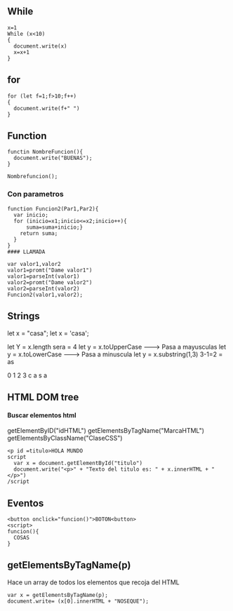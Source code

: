 ## While
    x=1
    While (x<10)
    {
      document.write(x)
      x=x+1
    }
## for
    for (let f=1;f>10;f++)
    {
      document.write(f+" ")
    }

## Function
    functin NombreFuncion(){
      document.write("BUENAS");
    }

    Nombrefuncion();
### Con parametros

    function Funcion2(Par1,Par2){
      var inicio;
      for (inicio=x1;inicio<=x2;inicio++){
          suma=suma+inicio;}
        return suma;
      }
    }
    #### LLAMADA

    var valor1,valor2
    valor1=promt("Dame valor1")
    valor1=parseInt(valor1)
    valor2=promt("Dame valor2")
    valor2=parseInt(valor2)
    Funcion2(valor1,valor2);

## Strings

let x = "casa";
let x = 'casa';

let Y = x.length sera = 4
let y = x.toUpperCase ---> Pasa a mayusculas
let y = x.toLowerCase ---> Pasa a minuscula
let y = x.substring(1,3) 3-1=2 = as

0 1 2 3
c a s a


## HTML DOM tree

#### Buscar elementos html
    
  getElementByID("idHTML")
  getElementsByTagName("MarcaHTML")
  getElementsByClassName("ClaseCSS")

    <p id =titulo>HOLA MUNDO
    script
      var x = document.getElementById("titulo")
      document.write("<p>" + "Texto del titulo es: " + x.innerHTML + "</p>")
    /script

## Eventos

    <button onclick="funcion()">BOTON<button>
    <script>
    funcion(){
      COSAS
    }

## getElementsByTagName(p)
  Hace un array de todos los elementos que recoja del HTML
  
    var x = getElementsByTagName(p);    
    document.write= (x[0].innerHTML + "NOSEQUE");
